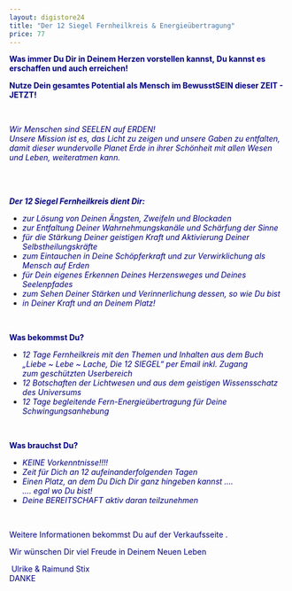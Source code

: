 ```yaml
---
layout: digistore24
title: "Der 12 Siegel Fernheilkreis & Energieübertragung"
price: 77
---
```

<p style="text-align:left;"><span style="color:#000080;"><strong>Was immer Du Dir in Deinem Herzen vorstellen kannst,&#xA0;</strong><strong>Du kannst es erschaffen und auch erreichen!</strong></span></p>
<p><span style="color:#000080;"><strong>Nutze Dein gesamtes Potential als Mensch im BewusstSEIN dieser ZEIT - JETZT!</strong></span></p>
<p>&#xA0;</p>
<p><span style="color:#000080;"><em>Wir Menschen sind SEELEN auf ERDEN!</em><em><br></em><em>Unsere Mission ist es, das Licht zu zeigen und unsere Gaben zu entfalten, damit dieser wundervolle Planet Erde in ihrer Sch&#xF6;nheit mit allen Wesen und Leben, weiteratmen kann. </em><em><br></em><br></span></p>
<p>&#xA0;</p>
<p><span style="color:#000080;"><strong><em>Der 12 Siegel Fernheilkreis dient Dir:</em></strong></span></p>
<ul><li><span style="color:#000080;"><em>zur L&#xF6;sung von Deinen &#xC4;ngsten, Zweifeln und Blockaden</em></span></li>
<li><span style="color:#000080;"><em>zur Entfaltung Deiner Wahrnehmungskan&#xE4;le und Sch&#xE4;rfung der Sinne</em></span></li>
<li><span style="color:#000080;"><em>f&#xFC;r die St&#xE4;rkung Deiner geistigen Kraft und Aktivierung&#xA0;Deiner Selbstheilungskr&#xE4;fte</em></span></li>
<li><span style="color:#000080;"><em>zum Eintauchen in Deine Sch&#xF6;pferkraft und zur Verwirklichung als Mensch auf Erden</em></span></li>
<li><span style="color:#000080;"><em>f&#xFC;r Dein eigenes Erkennen Deines Herzensweges und Deines Seelenpfades</em></span></li>
<li><span style="color:#000080;"><em>zum Sehen&#xA0;Deiner St&#xE4;rken und Verinnerlichung dessen, so wie Du bist</em></span></li>
<li><span style="color:#000080;"><em>in Deiner Kraft und an Deinem Platz!</em></span></li>
</ul><p><span style="color:#000080;"><em>&#xA0;</em></span></p>
<p><span style="color:#000080;"><strong>Was bekommst Du?</strong></span></p>
<ul><li><span style="color:#000080;"><em>12 Tage Fernheilkreis mit den Themen und Inhalten aus dem Buch &#x201E;Liebe ~ Lebe ~ Lache, Die 12 SIEGEL&#x201C; per Email inkl.&#xA0;Zugang zum&#xA0;gesch&#xFC;tzten Userbereich</em></span></li>
<li><span style="color:#000080;"><em>12 Botschaften der Lichtwesen und aus dem geistigen Wissensschatz des Universums</em></span></li>
<li><span style="color:#000080;"><em>12&#xA0;Tage begleitende Fern-Energie&#xFC;bertragung&#xA0;f&#xFC;r Deine Schwingungsanhebung</em></span></li>
</ul><p>&#xA0;</p>
<p><span style="color:#000080;"><strong>Was brauchst Du?</strong></span></p>
<ul><li><span style="color:#000080;"><em>KEINE Vorkenntnisse!!!!</em></span></li>
<li><span style="color:#000080;"><em>Zeit f&#xFC;r Dich an 12 aufeinanderfolgenden Tagen</em></span></li>
<li><span style="color:#000080;"><em>Einen&#xA0;Platz, an dem Du Dich Dir ganz hingeben kannst &#x2026;.</em><em><br></em><em>&#x2026;. egal wo Du bist!</em></span></li>
<li><span style="color:#000080;"><em>Deine BEREITSCHAFT aktiv daran teilzunehmen</em></span></li>
</ul><p>&#xA0;</p>
<p><span style="color:#000080;">Weitere Informationen bekommst Du auf der Verkaufsseite&#x2028;.</span></p>
<p><span style="color:#000080;">Wir w&#xFC;nschen Dir viel Freude in Deinem Neuen Leben</span></p>
<p><span style="color:#000080;">&#x2028;Ulrike &amp; Raimund Stix&#x2028;</span><br><span style="color:#000080;">DANKE</span></p>
<p>&#xA0;</p>